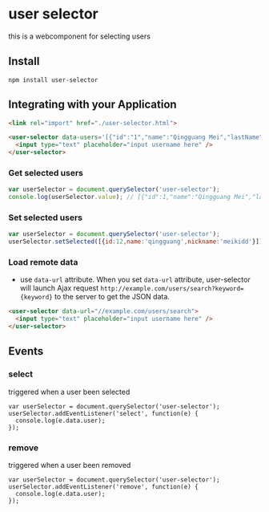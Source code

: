 # user selector
this is a webcomponent for selecting users

## Install
```
npm install user-selector
```

## Integrating with your Application
```html
<link rel="import" href="./user-selector.html">
```

```html
<user-selector data-users='[{"id":"1","name":"Qingguang Mei","lastName":"Mei"},{"id":"3","name":"Ying Cheng","lastName":"Cheng"},{"id":"4","name":"Qianhe Mei","lastName":"Mei"}]'>
  <input type="text" placeholder="input username here" />
</user-selector>
```

### Get selected users

```js
var userSelector = document.querySelector('user-selector');
console.log(userSelector.value); // [{"id":1,"name":"Qingguang Mei","lastName":"Mei"}]
```

### Set selected users
```js
var userSelector = document.querySelector('user-selector');
userSelector.setSelected([{id:12,name:'qingguang',nickname:'meikidd'}]);

```
### Load remote data
- use `data-url` attribute. When you set `data-url` attribute, user-selector will launch Ajax request `http://example.com/users/search?keyword={keyword}` to the server to get the JSON data.

```html
<user-selector data-url="//example.com/users/search">
  <input type="text" placeholder="input username here" />
</user-selector>
```

## Events

### select
triggered when a user been selected
```
var userSelector = document.querySelector('user-selector');
userSelector.addEventListener('select', function(e) {
  console.log(e.data.user);
});
```

### remove
triggered when a user been removed
```
var userSelector = document.querySelector('user-selector');
userSelector.addEventListener('remove', function(e) {
  console.log(e.data.user);
});
```